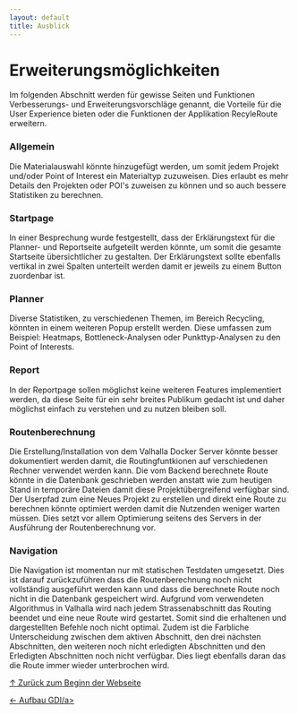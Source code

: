 ```yaml
---
layout: default
title: Ausblick
---
```

<a id="top"></a>

# Erweiterungsmöglichkeiten
<div id="erweiterungsmöglichkeiten"></div>
Im folgenden Abschnitt werden für gewisse Seiten und Funktionen Verbesserungs- und Erweiterungsvorschläge genannt, die Vorteile für die User Experience bieten oder die Funktionen der Applikation RecyleRoute erweitern.

### Allgemein
<div id="allgemein"></div>
Die Materialauswahl könnte hinzugefügt werden, um somit jedem Projekt und/oder Point of Interest ein Materialtyp zuzuweisen. Dies erlaubt es mehr Details den Projekten oder POI's zuweisen zu können und so auch bessere Statistiken zu berechnen.

### Startpage
<div id="startpage"></div>
In einer Besprechung wurde festgestellt, dass der Erklärungstext für die Planner- und Reportseite aufgeteilt werden könnte, um somit die gesamte Startseite übersichtlicher zu gestalten. Der Erklärungstext sollte ebenfalls vertikal in zwei Spalten unterteilt werden damit er jeweils zu einem Button zuordenbar ist. 

### Planner
<div id="planner"></div>
Diverse Statistiken, zu verschiedenen Themen, im Bereich Recycling, könnten in einem weiteren Popup erstellt werden. Diese umfassen zum Beispiel: Heatmaps, Bottleneck-Analysen oder Punkttyp-Analysen zu den Point of Interests. 

### Report
<div id="report"></div>
In der Reportpage sollen möglichst keine weiteren Features implementiert werden, da diese Seite für ein sehr breites Publikum gedacht ist und daher möglichst einfach zu verstehen und zu nutzen bleiben soll. 

### Routenberechnung
<div id="routenberechnung"></div>
Die Erstellung/Installation von dem Valhalla Docker Server könnte besser dokumentiert werden damit, die Routingfuntkionen auf verschiedenen Rechner verwendet werden kann.
Die vom Backend berechnete Route könnte in die Datenbank geschrieben werden anstatt wie zum heutigen Stand in temporäre Dateien damit diese Projektübergreifend verfügbar sind.
Der Userpfad zum eine Neues Projekt zu erstellen und direkt eine Route zu berechnen könnte optimiert werden damit die Nutzenden weniger warten müssen. Dies setzt vor allem Optimierung seitens des Servers in der Ausführung der Routenberechnung vor.

### Navigation
<div id="navigation"></div>
Die Navigation ist momentan nur mit statischen Testdaten umgesetzt. Dies ist darauf zurückzuführen dass die Routenberechnung noch nicht vollständig ausgeführt werden kann und dass die berechnete Route noch nicht in die Datenbank gespeichert wird. Aufgrund vom verwendeten Algorithmus in Valhalla wird nach jedem Strassenabschnitt das Routing beendet und eine neue Route wird gestartet. Somit sind die erhaltenen und dargestellten Befehle noch nicht optimal. Zudem ist die Farbliche Unterscheidung zwischen dem aktiven Abschnitt, den drei nächsten Abschnitten, den weiteren noch nicht erledigten Abschnitten und den Erledigten Abschnitten noch nicht verfügbar. Dies liegt ebenfalls daran das die Route immer wieder unterbrochen wird. 


[↑ Zurück zum Beginn der Webseite](#top) 


<div style="display: flex; justify-content: space-between;">
  <div>
    <a href="aufbauGDI.html">← Aufbau GDI/a>
  </div>
</div>
